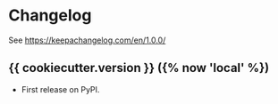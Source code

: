 # Changelog

See https://keepachangelog.com/en/1.0.0/

<!-- ## [x.y.z]

### Added

### Fixed

### Changed

### Removed -->

## {{ cookiecutter.version }} ({% now 'local' %})

* First release on PyPI.
